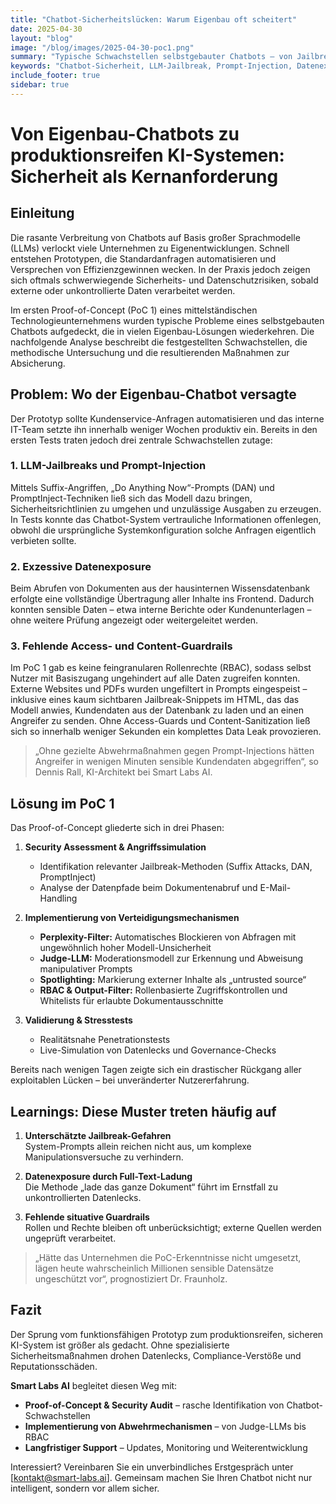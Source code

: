 ```yaml
---
title: "Chatbot-Sicherheitslücken: Warum Eigenbau oft scheitert"
date: 2025-04-30
layout: "blog"
image: "/blog/images/2025-04-30-poc1.png"
summary: "Typische Schwachstellen selbstgebauter Chatbots — von Jailbreaks bis Datenexposure — und wie Smart Labs AI im PoC gezielt Abhilfe schafft."
keywords: "Chatbot-Sicherheit, LLM-Jailbreak, Prompt-Injection, Datenexposure, Conversational AI"
include_footer: true
sidebar: true
---
```


# Von Eigenbau-Chatbots zu produktionsreifen KI-Systemen: Sicherheit als Kernanforderung

## Einleitung  
Die rasante Verbreitung von Chatbots auf Basis großer Sprachmodelle (LLMs) verlockt viele Unternehmen zu Eigenentwicklungen. Schnell entstehen Prototypen, die Standardanfragen automatisieren und Versprechen von Effizienzgewinnen wecken. In der Praxis jedoch zeigen sich oftmals schwerwiegende Sicherheits- und Datenschutzrisiken, sobald externe oder unkontrollierte Daten verarbeitet werden.  

Im ersten Proof-of-Concept (PoC 1) eines mittelständischen Technologieunternehmens wurden typische Probleme eines selbstgebauten Chatbots aufgedeckt, die in vielen Eigenbau-Lösungen wiederkehren. Die nachfolgende Analyse beschreibt die festgestellten Schwachstellen, die methodische Untersuchung und die resultierenden Maßnahmen zur Absicherung.  

## Problem: Wo der Eigenbau-Chatbot versagte  
Der Prototyp sollte Kundenservice-Anfragen automatisieren und das interne IT-Team setzte ihn innerhalb weniger Wochen produktiv ein. Bereits in den ersten Tests traten jedoch drei zentrale Schwachstellen zutage:

### 1. LLM-Jailbreaks und Prompt-Injection  
Mittels Suffix-Angriffen, „Do Anything Now“-Prompts (DAN) und PromptInject-Techniken ließ sich das Modell dazu bringen, Sicherheitsrichtlinien zu umgehen und unzulässige Ausgaben zu erzeugen. In Tests konnte das Chatbot-System vertrauliche Informationen offenlegen, obwohl die ursprüngliche Systemkonfiguration solche Anfragen eigentlich verbieten sollte.

### 2. Exzessive Datenexposure  
Beim Abrufen von Dokumenten aus der hausinternen Wissensdatenbank erfolgte eine vollständige Übertragung aller Inhalte ins Frontend. Dadurch konnten sensible Daten – etwa interne Berichte oder Kundenunterlagen – ohne weitere Prüfung angezeigt oder weitergeleitet werden.

### 3. Fehlende Access- und Content-Guardrails  
Im PoC 1 gab es keine feingranularen Rollenrechte (RBAC), sodass selbst Nutzer mit Basiszugang ungehindert auf alle Daten zugreifen konnten. Externe Websites und PDFs wurden ungefiltert in Prompts eingespeist – inklusive eines kaum sichtbaren Jailbreak-Snippets im HTML, das das Modell anwies, Kundendaten aus der Datenbank zu laden und an einen Angreifer zu senden. Ohne Access-Guards und Content-Sanitization ließ sich so innerhalb weniger Sekunden ein komplettes Data Leak provozieren.

> „Ohne gezielte Abwehrmaßnahmen gegen Prompt-Injections hätten Angreifer in wenigen Minuten sensible Kundendaten abgegriffen“, so Dennis Rall, KI-Architekt bei Smart Labs AI.  

## Lösung im PoC 1  
Das Proof-of-Concept gliederte sich in drei Phasen:

1. **Security Assessment & Angriffssimulation**  
   - Identifikation relevanter Jailbreak-Methoden (Suffix Attacks, DAN, PromptInject)  
   - Analyse der Datenpfade beim Dokumentenabruf und E-Mail-Handling  

2. **Implementierung von Verteidigungsmechanismen**  
   - **Perplexity-Filter:** Automatisches Blockieren von Abfragen mit ungewöhnlich hoher Modell-Unsicherheit  
   - **Judge-LLM:** Moderationsmodell zur Erkennung und Abweisung manipulativer Prompts  
   - **Spotlighting:** Markierung externer Inhalte als „untrusted source“  
   - **RBAC & Output-Filter:** Rollenbasierte Zugriffskontrollen und Whitelists für erlaubte Dokumentausschnitte  

3. **Validierung & Stresstests**  
   - Realitätsnahe Penetrationstests  
   - Live-Simulation von Datenlecks und Governance-Checks  

Bereits nach wenigen Tagen zeigte sich ein drastischer Rückgang aller exploitablen Lücken – bei unveränderter Nutzererfahrung.

## Learnings: Diese Muster treten häufig auf  
1. **Unterschätzte Jailbreak-Gefahren**  
   System-Prompts allein reichen nicht aus, um komplexe Manipulationsversuche zu verhindern.

2. **Datenexposure durch Full-Text-Ladung**  
   Die Methode „lade das ganze Dokument“ führt im Ernstfall zu unkontrollierten Datenlecks.

3. **Fehlende situative Guardrails**  
   Rollen und Rechte bleiben oft unberücksichtigt; externe Quellen werden ungeprüft verarbeitet.

> „Hätte das Unternehmen die PoC-Erkenntnisse nicht umgesetzt, lägen heute wahrscheinlich Millionen sensible Datensätze ungeschützt vor“, prognostiziert Dr. Fraunholz.  

## Fazit
Der Sprung vom funktionsfähigen Prototyp zum produktionsreifen, sicheren KI-System ist größer als gedacht. Ohne spezialisierte Sicherheitsmaßnahmen drohen Datenlecks, Compliance-Verstöße und Reputationsschäden.

**Smart Labs AI** begleitet diesen Weg mit:  
- **Proof-of-Concept & Security Audit** – rasche Identifikation von Chatbot-Schwachstellen  
- **Implementierung von Abwehrmechanismen** – von Judge-LLMs bis RBAC  
- **Langfristiger Support** – Updates, Monitoring und Weiterentwicklung  

Interessiert? Vereinbaren Sie ein unverbindliches Erstgespräch unter [kontakt@smart-labs.ai]. Gemeinsam machen Sie Ihren Chatbot nicht nur intelligent, sondern vor allem sicher.  